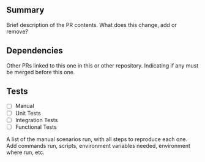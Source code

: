 ## Summary

Brief description of the PR contents. What does this change, add or remove?

## Dependencies

Other PRs linked to this one in this or other repository. Indicating if any must be merged before this one.

## Tests

- [ ] Manual
- [ ] Unit Tests
- [ ] Integration Tests
- [ ] Functional Tests

A list of the manual scenarios run, with all steps to reproduce each one.  
Add commands run, scripts, environment variables needed, environment where run, etc.
